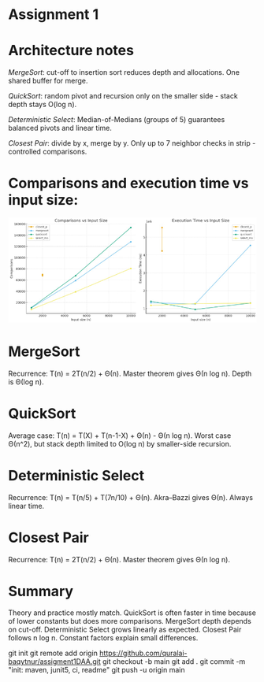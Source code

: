 # Assignment 1

# Architecture notes
*MergeSort*: cut-off to insertion sort reduces depth and allocations. One shared buffer for merge.

*QuickSort*: random pivot and recursion only on the smaller side - stack depth stays O(log n).

*Deterministic Select*: Median-of-Medians (groups of 5) guarantees balanced pivots and linear time.

*Closest Pair*: divide by x, merge by y. Only up to 7 neighbor checks in strip - controlled comparisons.

# Comparisons and execution time vs input size:

![Comparisons and Time](docx/img/ph.jpg)

# MergeSort
Recurrence: T(n) = 2T(n/2) + Θ(n). Master theorem gives Θ(n log n). Depth is Θ(log n).

# QuickSort
Average case: T(n) = T(X) + T(n-1-X) + Θ(n) - Θ(n log n). Worst case Θ(n^2), but stack depth limited to O(log n) by smaller-side recursion.

# Deterministic Select
Recurrence: T(n) = T(n/5) + T(7n/10) + Θ(n). Akra–Bazzi gives Θ(n). Always linear time.

# Closest Pair
Recurrence: T(n) = 2T(n/2) + Θ(n). Master theorem gives Θ(n log n).


# Summary
Theory and practice mostly match. QuickSort is often faster in time because of lower constants but does more comparisons. MergeSort depth depends on cut-off. Deterministic Select grows linearly as expected. Closest Pair follows n log n. Constant factors  explain small differences.

git init
git remote add origin https://github.com/quralai-baqytnur/assigment1DAA.git
git checkout -b main
git add .
git commit -m "init: maven, junit5, ci, readme"
git push -u origin main
